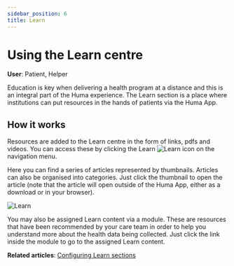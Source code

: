 ```yaml
---
sidebar_position: 6
title: Learn
---
```

# Using the Learn centre
**User**: Patient, Helper

Education is key when delivering a health program at a distance and this is an integral part of the Huma experience. The Learn section is a place where institutions can put resources in the hands of patients via the Huma App.

## How it works​

Resources are added to the Learn centre in the form of links, pdfs and videos. You can access these by clicking the Learn ![Learn](../assets/LearnIcon.png) icon on the navigation menu. 

Here you can find a series of articles represented by thumbnails. Articles can also be organised into categories. Just click the thumbnail to open the article (note that the article will open outside of the Huma App, either as a download or in your browser).

![Learn](../assets/Learn.png)

You may also be assigned Learn content via a module. These are resources that have been recommended by your care team in order to help you understand more about the health data being collected. Just click the link inside the module to go to the assigned Learn content.

**Related articles**: [Configuring Learn sections](../../admin-portal/managing-deployments/configuring-the-content/learn-sections.md)
